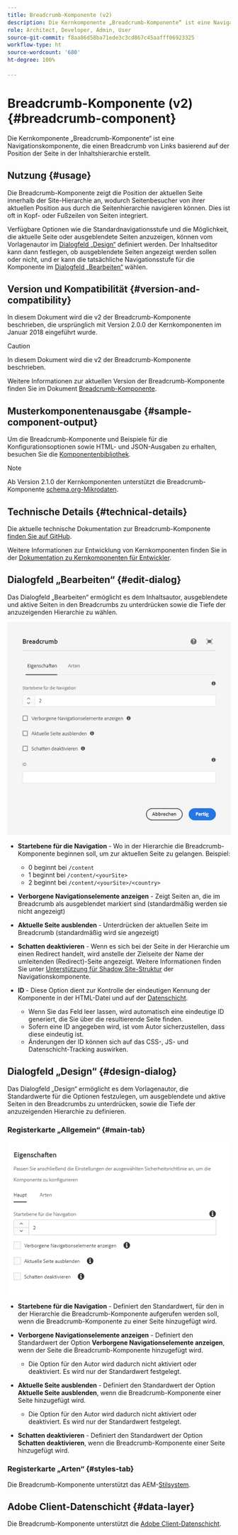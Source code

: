 ```yaml
---
title: Breadcrumb-Komponente (v2)
description: Die Kernkomponente „Breadcrumb-Komponente“ ist eine Navigationskomponente, die einen Breadcrumb von Links basierend auf der Position der Seite in der Inhaltshierarchie erstellt.
role: Architect, Developer, Admin, User
source-git-commit: f8aa86d58ba71ede3c3cd867c45aafff06923325
workflow-type: ht
source-wordcount: '680'
ht-degree: 100%

---
```



# Breadcrumb-Komponente (v2) {#breadcrumb-component}

Die Kernkomponente „Breadcrumb-Komponente“ ist eine Navigationskomponente, die einen Breadcrumb von Links basierend auf der Position der Seite in der Inhaltshierarchie erstellt.

## Nutzung {#usage}

Die Breadcrumb-Komponente zeigt die Position der aktuellen Seite innerhalb der Site-Hierarchie an, wodurch Seitenbesucher von ihrer aktuellen Position aus durch die Seitenhierarchie navigieren können. Dies ist oft in Kopf- oder Fußzeilen von Seiten integriert.

Verfügbare Optionen wie die Standardnavigationsstufe und die Möglichkeit, die aktuelle Seite oder ausgeblendete Seiten anzuzeigen, können vom Vorlagenautor im [Dialogfeld „Design“](#design-dialog) definiert werden. Der Inhaltseditor kann dann festlegen, ob ausgeblendete Seiten angezeigt werden sollen oder nicht, und er kann die tatsächliche Navigationsstufe für die Komponente im [Dialogfeld „Bearbeiten“](#edit-dialog) wählen.

## Version und Kompatibilität {#version-and-compatibility}

In diesem Dokument wird die v2 der Breadcrumb-Komponente beschrieben, die ursprünglich mit Version 2.0.0 der Kernkomponenten im Januar 2018 eingeführt wurde.

>[!CAUTION]
>
>In diesem Dokument wird die v2 der Breadcrumb-Komponente beschrieben.
>
>Weitere Informationen zur aktuellen Version der Breadcrumb-Komponente finden Sie im Dokument [Breadcrumb-Komponente](/help/components/breadcrumb.md).

## Musterkomponentenausgabe {#sample-component-output}

Um die Breadcrumb-Komponente und Beispiele für die Konfigurationsoptionen sowie HTML- und JSON-Ausgaben zu erhalten, besuchen Sie die [Komponentenbibliothek](https://adobe.com/go/aem_cmp_library_breadcrumb_de).

>[!NOTE]
>
>Ab Version 2.1.0 der Kernkomponenten unterstützt die Breadcrumb-Komponente [schema.org-Mikrodaten](https://schema.org/BreadcrumbList).

## Technische Details {#technical-details}

Die aktuelle technische Dokumentation zur Breadcrumb-Komponente [finden Sie auf GitHub](https://adobe.com/go/aem_cmp_tech_breadcrumb_v2_de).

Weitere Informationen zur Entwicklung von Kernkomponenten finden Sie in der [Dokumentation zu Kernkomponenten für Entwickler](/help/developing/overview.md).

## Dialogfeld „Bearbeiten“ {#edit-dialog}

Das Dialogfeld „Bearbeiten“ ermöglicht es dem Inhaltsautor, ausgeblendete und aktive Seiten in den Breadcrumbs zu unterdrücken sowie die Tiefe der anzuzeigenden Hierarchie zu wählen.

![Dialogfeld „Bearbeiten“ der Breadcrumb-Komponente](/help/assets/breadcrumb-edit.png)

* **Startebene für die Navigation** - Wo in der Hierarchie die Breadcrumb-Komponente beginnen soll, um zur aktuellen Seite zu gelangen. Beispiel:

   * 0 beginnt bei `/content`
   * 1 beginnt bei `/content/<yourSite>`
   * 2 beginnt bei `/content/<yourSite>/<country>`

* **Verborgene Navigationselemente anzeigen** - Zeigt Seiten an, die im Breadcrumb als ausgeblendet markiert sind (standardmäßig werden sie nicht angezeigt)
* **Aktuelle Seite ausblenden** - Unterdrücken der aktuellen Seite im Breadcrumb (standardmäßig wird sie angezeigt)
* **Schatten deaktivieren** - Wenn es sich bei der Seite in der Hierarchie um einen Redirect handelt, wird anstelle der Zielseite der Name der umleitenden (Redirect)-Seite angezeigt. Weitere Informationen finden Sie unter [Unterstützung für Shadow Site-Struktur](../v1/navigation.md#shadow-structure) der Navigationskomponente.
* **ID** - Diese Option dient zur Kontrolle der eindeutigen Kennung der Komponente in der HTML-Datei und auf der [Datenschicht](/help/developing/data-layer/overview.md).
   * Wenn Sie das Feld leer lassen, wird automatisch eine eindeutige ID generiert, die Sie über die resultierende Seite finden.
   * Sofern eine ID angegeben wird, ist vom Autor sicherzustellen, dass diese eindeutig ist.
   * Änderungen der ID können sich auf das CSS-, JS- und Datenschicht-Tracking auswirken.

## Dialogfeld „Design“ {#design-dialog}

Das Dialogfeld „Design“ ermöglicht es dem Vorlagenautor, die Standardwerte für die Optionen festzulegen, um ausgeblendete und aktive Seiten in den Breadcrumbs zu unterdrücken, sowie die Tiefe der anzuzeigenden Hierarchie zu definieren.

### Registerkarte „Allgemein“ {#main-tab}

![](/help/assets/breadcrumb-design.png)

* **Startebene für die Navigation** - Definiert den Standardwert, für den in der Hierarchie die Breadcrumb-Komponente aufgerufen werden soll, wenn die Breadcrumb-Komponente zu einer Seite hinzugefügt wird.
* **Verborgene Navigationselemente anzeigen** - Definiert den Standardwert der Option **Verborgene Navigationselemente anzeigen**, wenn der Seite die Breadcrumb-Komponente hinzugefügt wird.

   * Die Option für den Autor wird dadurch nicht aktiviert oder deaktiviert. Es wird nur der Standardwert festgelegt.

* **Aktuelle Seite ausblenden** - Definiert den Standardwert der Option **Aktuelle Seite ausblenden**, wenn die Breadcrumb-Komponente einer Seite hinzugefügt wird.

   * Die Option für den Autor wird dadurch nicht aktiviert oder deaktiviert. Es wird nur der Standardwert festgelegt.

* **Schatten deaktivieren** - Definiert den Standardwert der Option **Schatten deaktivieren**, wenn die Breadcrumb-Komponente einer Seite hinzugefügt wird.

### Registerkarte „Arten“ {#styles-tab}

Die Breadcrumb-Komponente unterstützt das AEM-[Stilsystem](/help/get-started/authoring.md#component-styling).

## Adobe Client-Datenschicht {#data-layer}

Die Breadcrumb-Komponente unterstützt die [Adobe Client-Datenschicht](/help/developing/data-layer/overview.md).
